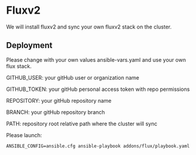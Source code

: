 # Fluxv2

We will install fluxv2 and sync your own fluxv2 stack on the cluster.

## Deployment

Please change with your own values ansible-vars.yaml and use your own flux stack.

GITHUB_USER: your gitHub user or organization name

GITHUB_TOKEN: your gitHub personal access token with repo permissions

REPOSITORY: your gitHub repository name

BRANCH: your gitHub repository branch

PATH: repository root relative path where the cluster will sync

Please launch:
```
ANSIBLE_CONFIG=ansible.cfg ansible-playbook addons/flux/playbook.yaml 
```

